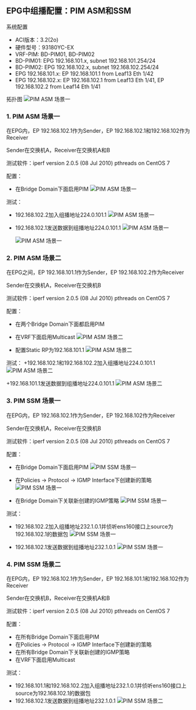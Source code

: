 ## EPG中组播配置：PIM ASM和SSM
系统配置
+ ACI版本：3.2(2o)
+ 硬件型号：93180YC-EX
+ VRF-PIM: BD-PIM01, BD-PIM02
+ BD-PIM01: EPG 192.168.101.x, subnet 192.168.101.254/24
+ BD-PIM02: EPG 192.168.102.x, subnet 192.168.102.254/24
+ EPG 192.168.101.x: EP 192.168.101.1 from Leaf13 Eth 1/42
+ EPG 192.168.102.x: EP 192.168.102.1 from Leaf13 Eth 1/41, EP 192.168.102.2 from Leaf14 Eth 1/41

拓扑图
![PIM ASM 场景一](https://github.com/syz2000/cisco-aci-troubleshooting/blob/master/resource/Feature-PIM-01.png)

### 1. PIM ASM 场景一
在EPG内，EP 192.168.102.1作为Sender，EP 192.168.102.1和192.168.102作为Receiver

Sender在交换机A，Receiver在交换机A和B

测试软件：iperf version 2.0.5 (08 Jul 2010) pthreads on CentOS 7

配置：
+ 在Bridge Domain下面启用PIM
![PIM ASM 场景一](https://github.com/syz2000/cisco-aci-troubleshooting/blob/master/resource/Feature-PIM-02.png)

测试：
+ 192.168.102.2加入组播地址224.0.101.1
![PIM ASM 场景一](https://github.com/syz2000/cisco-aci-troubleshooting/blob/master/resource/Feature-PIM-03.png)

+ 192.168.102.1发送数据到组播地址224.0.101.1
![PIM ASM 场景一](https://github.com/syz2000/cisco-aci-troubleshooting/blob/master/resource/Feature-PIM-04.png)

  ![PIM ASM 场景一](https://github.com/syz2000/cisco-aci-troubleshooting/blob/master/resource/Feature-PIM-05.png)

### 2. PIM ASM 场景二
在EPG之间，EP 192.168.101.1作为Sender，EP 192.168.102.2作为Receiver

Sender在交换机A，Receiver在交换机B

测试软件：iperf version 2.0.5 (08 Jul 2010) pthreads on CentOS 7

配置：
+ 在两个Bridge Domain下面都启用PIM
+ 在VRF下面启用Multicast
![PIM ASM 场景二](https://github.com/syz2000/cisco-aci-troubleshooting/blob/master/resource/Feature-PIM-06.png)

+ 配置Static RP为192.168.101.1
![PIM ASM 场景二](https://github.com/syz2000/cisco-aci-troubleshooting/blob/master/resource/Feature-PIM-07.png)

测试：
+192.168.102.1和192.168.102.2加入组播地址224.0.101.1
![PIM ASM 场景二](https://github.com/syz2000/cisco-aci-troubleshooting/blob/master/resource/Feature-PIM-08.png)

+192.168.101.1发送数据到组播地址224.0.101.1
![PIM ASM 场景二](https://github.com/syz2000/cisco-aci-troubleshooting/blob/master/resource/Feature-PIM-09.png)


### 3. PIM SSM 场景一
在EPG内，EP 192.168.102.1作为Sender，EP 192.168.102作为Receiver

Sender在交换机A，Receiver在交换机B

测试软件：iperf version 2.0.5 (08 Jul 2010) pthreads on CentOS 7

配置：
+ 在Bridge Domain下面启用PIM
![PIM SSM 场景一](https://github.com/syz2000/cisco-aci-troubleshooting/blob/master/resource/Feature-PIM-02.png)

+ 在Policies -> Protocol -> IGMP Interface下创建新的策略
![PIM SSM 场景一](https://github.com/syz2000/cisco-aci-troubleshooting/blob/master/resource/Feature-PIM-10.png)

+ 在Bridge Domain下关联新创建的IGMP策略
![PIM SSM 场景一](https://github.com/syz2000/cisco-aci-troubleshooting/blob/master/resource/Feature-PIM-11.png)

测试：
+ 192.168.102.2加入组播地址232.1.0.1并侦听ens160接口上source为192.168.102.1的数据包
![PIM SSM 场景一](https://github.com/syz2000/cisco-aci-troubleshooting/blob/master/resource/Feature-PIM-12.png)

+ 192.168.102.1发送数据到组播地址232.1.0.1
![PIM SSM 场景一](https://github.com/syz2000/cisco-aci-troubleshooting/blob/master/resource/Feature-PIM-13.png)

### 4. PIM SSM 场景二
在EPG内，EP 192.168.102.1作为Sender，EP 192.168.101.1和192.168.102作为Receiver

Sender在交换机B，Receiver在交换机A和B

测试软件：iperf version 2.0.5 (08 Jul 2010) pthreads on CentOS 7

配置：
+ 在所有Bridge Domain下面启用PIM
+ 在Policies -> Protocol -> IGMP Interface下创建新的策略
+ 在所有Bridge Domain下关联新创建的IGMP策略
+ 在VRF下面启用Multicast

测试：
+ 192.168.101.1和192.168.102.2加入组播地址232.1.0.1并侦听ens160接口上source为192.168.102.1的数据包
+ 192.168.102.1发送数据到组播地址232.1.0.1
![PIM SSM 场景二](https://github.com/syz2000/cisco-aci-troubleshooting/blob/master/resource/Feature-PIM-14.png)

